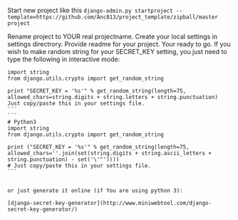 Start new project like this
`django-admin.py startproject --template=https://github.com/Anc813/project_template/zipball/master project`

Rename project to YOUR real projectname.
Create your local settings in settings directrory.
Provide readme for your project.
Your ready to go.
If you wish to make random string for your SECRET_KEY setting, you just need to type the following in interactive mode:

````
import string
from django.utils.crypto import get_random_string

print "SECRET_KEY = '%s'" % get_random_string(length=75, allowed_chars=string.digits + string.letters + string.punctuation)
Just copy/paste this in your settings file.
```
```
# Python3
import string
from django.utils.crypto import get_random_string

print ("SECRET_KEY = '%s'" % get_random_string(length=75, allowed_chars=''.join(set(string.digits + string.ascii_letters + string.punctuation) - set('\'"'))))
# Just copy/paste this in your settings file.
```


or just generate it online (if You are using python 3):

[django-secret-key-generator](http://www.miniwebtool.com/django-secret-key-generator/)